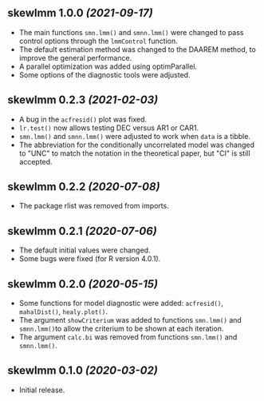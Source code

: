 ## skewlmm 1.0.0 _(2021-09-17)_

* The main functions `smn.lmm()` and `smnn.lmm()` were changed to pass control options through the `lmmControl` function.
* The default estimation method was changed to the DAAREM method, to improve the general performance.
* A parallel optimization was added using optimParallel.
* Some options of the diagnostic tools were adjusted.

## skewlmm 0.2.3 _(2021-02-03)_

* A bug in the `acfresid()` plot was fixed.
* `lr.test()` now allows testing DEC versus AR1 or CAR1.
* `smn.lmm()` and `smnn.lmm()` were adjusted to work when `data` is a tibble.
* The abbreviation for the conditionally uncorrelated model was changed to "UNC" to match the notation in the theoretical paper, but "CI" is still accepted.

## skewlmm 0.2.2 _(2020-07-08)_

* The package rlist was removed from imports.

## skewlmm 0.2.1 _(2020-07-06)_

* The default initial values were changed.
* Some bugs were fixed (for R version 4.0.1).

## skewlmm 0.2.0 _(2020-05-15)_

* Some functions for model diagnostic were added: `acfresid()`, `mahalDist()`, `healy.plot()`.
* The argument `showCriterium` was added to functions `smn.lmm()` and `smnn.lmm()`to allow the criterium to be shown at each iteration.
* The argument `calc.bi` was removed from functions `smn.lmm()` and `smnn.lmm()`.

## skewlmm 0.1.0 _(2020-03-02)_

* Initial release.
